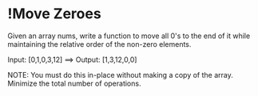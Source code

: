 # !Move Zeroes

Given an array nums, write a function to move all 0's to the end of
it while maintaining the relative order of the non-zero elements.

Input: [0,1,0,3,12] ==> Output: [1,3,12,0,0]

NOTE:
You must do this in-place without making a copy of the array.
Minimize the total number of operations.
